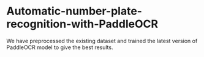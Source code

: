 # Automatic-number-plate-recognition-with-PaddleOCR
We have preprocessed the existing dataset and trained the latest version of PaddleOCR model to give the best results.
